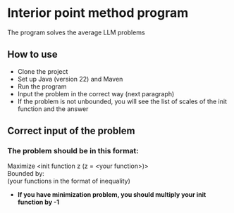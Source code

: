# Interior point method program
The program solves the average LLM problems
## How to use
- Clone the project
- Set up Java (version 22) and Maven
- Run the program
- Input the problem in the correct way (next paragraph)
- If the problem is not unbounded, you will see the list of scales of the init function and the answer
## Correct input of the problem
### The problem should be in this format:
Maximize <init function z (z = <your function\>)\>\
Bounded by:\
(your functions in the format of inequality)
- <b> If you have minimization problem, you should multiply your init function by -1</b>
